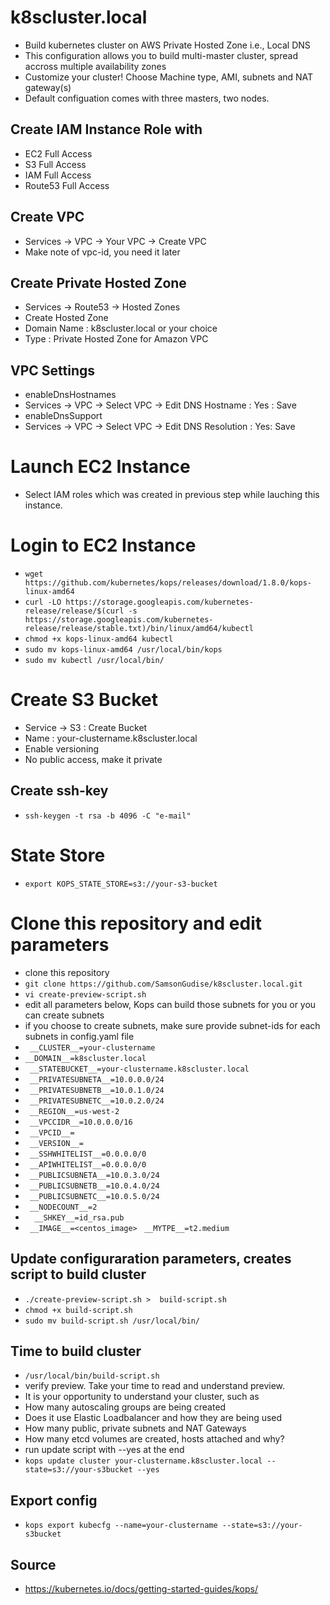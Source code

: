 # k8scluster.local
* Build kubernetes cluster on AWS Private Hosted Zone  i.e., Local DNS 
* This configuration allows you to build multi-master cluster, spread accross multiple availability zones
* Customize your cluster! Choose Machine type, AMI, subnets and NAT gateway(s)
* Default configuation comes with three masters, two nodes.

## Create IAM Instance Role with
* EC2 Full Access
* S3 Full Access
* IAM Full Access 
* Route53 Full Access

##  Create VPC
*  Services -> VPC -> Your VPC -> Create VPC
*  Make note of vpc-id, you need it later

## Create Private Hosted Zone
* Services ->  Route53 -> Hosted Zones
* Create Hosted Zone 
*	Domain Name : k8scluster.local or your choice
*	Type : Private Hosted Zone for Amazon VPC
##  VPC Settings 
* enableDnsHostnames
*	 Services -> VPC -> Select VPC -> Edit DNS Hostname : Yes : Save
* enableDnsSupport
*	 Services -> VPC -> Select VPC -> Edit DNS Resolution : Yes: Save
#  Launch EC2 Instance 
*  Select IAM roles which was created in previous step while lauching this instance. 
#  Login to EC2 Instance 
* `wget https://github.com/kubernetes/kops/releases/download/1.8.0/kops-linux-amd64`
* `curl -LO https://storage.googleapis.com/kubernetes-release/release/$(curl -s https://storage.googleapis.com/kubernetes-release/release/stable.txt)/bin/linux/amd64/kubectl`
* `chmod +x kops-linux-amd64 kubectl`
* `sudo mv kops-linux-amd64 /usr/local/bin/kops`
* `sudo mv kubectl /usr/local/bin/`
# Create S3 Bucket 
* Service -> S3 : Create Bucket 
*  Name : your-clustername.k8scluster.local 
*  Enable versioning 
*  No public access, make it private  

## Create ssh-key
* `ssh-keygen -t rsa -b 4096 -C "e-mail"`

# State Store 
* `export KOPS_STATE_STORE=s3://your-s3-bucket`
# Clone this repository and edit parameters 
* clone this repository
* `git clone https://github.com/SamsonGudise/k8scluster.local.git`
* `vi create-preview-script.sh `
*  edit  all parameters below,  Kops can build those subnets for you or you can create subnets 
*  if you choose to create subnets, make sure provide subnet-ids for each  subnets in config.yaml file 
* ` __CLUSTER__=your-clustername` 
* ` __DOMAIN__=k8scluster.local `
* ` __STATEBUCKET__=your-clustername.k8scluster.local`
* ` __PRIVATESUBNETA__=10.0.0.0/24`
* ` __PRIVATESUBNETB__=10.0.1.0/24`
* ` __PRIVATESUBNETC__=10.0.2.0/24`
* ` __REGION__=us-west-2`
* ` __VPCCIDR__=10.0.0.0/16`
* ` __VPCID__=`
* ` __VERSION__=`
* ` __SSHWHITELIST__=0.0.0.0/0`
* ` __APIWHITELIST__=0.0.0.0/0`
* ` __PUBLICSUBNETA__=10.0.3.0/24`
* ` __PUBLICSUBNETB__=10.0.4.0/24`
* ` __PUBLICSUBNETC__=10.0.5.0/24`
* ` __NODECOUNT__=2`
* `  __SHKEY__=id_rsa.pub`
* ` __IMAGE__=<centos_image>`
  ` __MYTPE__=t2.medium`
## Update configuraration parameters,  creates script to build cluster
* `./create-preview-script.sh >  build-script.sh`
* `chmod +x build-script.sh`
* `sudo mv build-script.sh /usr/local/bin/`
## Time to build cluster 
* `/usr/local/bin/build-script.sh`
* verify preview.  Take your time to read and understand preview.
* It is your opportunity to understand your cluster, such as
* How many autoscaling groups are being created
* Does it use Elastic Loadbalancer and how they are being used
* How many public, private subnets and NAT Gateways
* How many etcd volumes are created, hosts attached and why?  
* run update script with --yes at the end
* `kops update cluster your-clustername.k8scluster.local --state=s3://your-s3bucket --yes`
## Export config 
* `kops export kubecfg --name=your-clustername --state=s3://your-s3bucket`
## Source 

* https://kubernetes.io/docs/getting-started-guides/kops/
